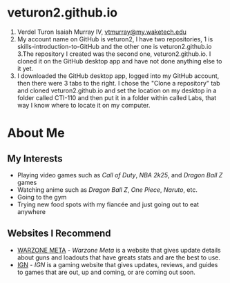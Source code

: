 # veturon2.github.io
1. Verdel Turon Isaiah Murray IV, vtmurray@my.waketech.edu
2. My account name on GitHub is veturon2, I have two repositories, 1 is skills-introduction-to-GitHub and the other one is veturon2.github.io
3.The repository I created was the second one, veturon2.github.io. I cloned it on the GitHub desktop app and have not done anything else to it yet.
4. I downloaded the GitHub desktop app, logged into my GitHub account, then there were 3 tabs to the right. I chose the "Clone a repository" tab and cloned veturon2.github.io and set the location on my desktop in a folder called CTI-110 and then put it in a folder within called Labs, that way I know where to locate it on my computer.

# About Me
## My Interests  
* Playing video games such as _Call of Duty_, _NBA 2k25_, and _Dragon Ball Z_ games
* Watching anime such as _Dragon Ball Z_, _One Piece_, _Naruto_, etc.
* Going to the gym
* Trying new food spots with my fiancée and just going out to eat anywhere 
## Websites I Recommend  
* [WARZONE META](https://wzstats.gg/en) - _Warzone Meta_ is a website that gives update details about guns and loadouts that have greats stats and are the best to use.
* [IGN](https://www.ign.com/upcoming/games) - _IGN_ is a gaming website that gives updates, reviews, and guides to games that are out, up and coming, or are coming out soon.